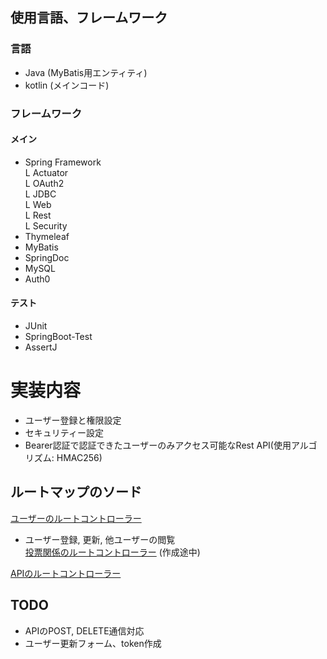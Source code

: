 ## 
## 使用言語、フレームワーク
### 言語
- Java (MyBatis用エンティティ)
- kotlin (メインコード)

### フレームワーク
#### メイン
- Spring Framework<br/>
   L Actuator<br/>
   L OAuth2<br/>
   L JDBC<br/>
   L Web<br/>
   L Rest<br/>
   L Security
- Thymeleaf
- MyBatis
- SpringDoc
- MySQL
- Auth0
#### テスト
- JUnit
- SpringBoot-Test
- AssertJ

# 実装内容
- ユーザー登録と権限設定
- セキュリティー設定
- Bearer認証で認証できたユーザーのみアクセス可能なRest API(使用アルゴリズム: HMAC256)

## ルートマップのソード
[ユーザーのルートコントローラー](/src/main/kotlin/com/github/peco2282/webapp/UserRouteController.kt)
- ユーザー登録, 更新, 他ユーザーの閲覧<br/>
[投票関係のルートコントローラー](/src/main/kotlin/com/github/peco2282/webapp/VoteRouteController.kt) (作成途中)

[APIのルートコントローラー](/src/main/kotlin/com/github/peco2282/webapp/api/RestCotroller.kt)

## TODO
- APIのPOST, DELETE通信対応
- ユーザー更新フォーム、token作成